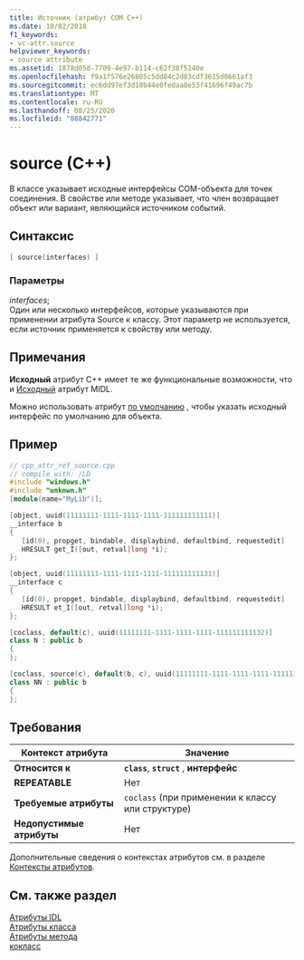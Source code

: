 ```yaml
---
title: Источник (атрибут COM C++)
ms.date: 10/02/2018
f1_keywords:
- vc-attr.source
helpviewer_keywords:
- source attribute
ms.assetid: 1878d05d-7709-4e97-b114-c62f38f5140e
ms.openlocfilehash: f9a1f576e26805c5dd84c2d83cdf3615d0661af3
ms.sourcegitcommit: ec6dd97ef3d10b44e0fedaa8e53f41696f49ac7b
ms.translationtype: MT
ms.contentlocale: ru-RU
ms.lasthandoff: 08/25/2020
ms.locfileid: "88842771"
---
```

# <a name="source-c"></a>source (C++)

В классе указывает исходные интерфейсы COM-объекта для точек соединения. В свойстве или методе указывает, что член возвращает объект или вариант, являющийся источником событий.

## <a name="syntax"></a>Синтаксис

```cpp
[ source(interfaces) ]
```

### <a name="parameters"></a>Параметры

*interfaces*;<br/>
Один или несколько интерфейсов, которые указываются при применении атрибута Source к классу. Этот параметр не используется, если источник применяется к свойству или методу.

## <a name="remarks"></a>Примечания

**Исходный** атрибут C++ имеет те же функциональные возможности, что и [Исходный](/windows/win32/Midl/source) атрибут MIDL.

Можно использовать атрибут [по умолчанию](default-cpp.md) , чтобы указать исходный интерфейс по умолчанию для объекта.

## <a name="example"></a>Пример

```cpp
// cpp_attr_ref_source.cpp
// compile with: /LD
#include "windows.h"
#include "unknwn.h"
[module(name="MyLib")];

[object, uuid(11111111-1111-1111-1111-111111111111)]
__interface b
{
   [id(0), propget, bindable, displaybind, defaultbind, requestedit]
   HRESULT get_I([out, retval]long *i);
};

[object, uuid(11111111-1111-1111-1111-111111111131)]
__interface c
{
   [id(0), propget, bindable, displaybind, defaultbind, requestedit]
   HRESULT et_I([out, retval]long *i);
};

[coclass, default(c), uuid(11111111-1111-1111-1111-111111111132)]
class N : public b
{
};

[coclass, source(c), default(b, c), uuid(11111111-1111-1111-1111-111111111133)]
class NN : public b
{
};
```

## <a name="requirements"></a>Требования

| Контекст атрибута | Значение |
|-|-|
|**Относится к**|**`class`**, **`struct`** , **интерфейс**|
|**REPEATABLE**|Нет|
|**Требуемые атрибуты**|`coclass` (при применении к классу или структуре)|
|**Недопустимые атрибуты**|Нет|

Дополнительные сведения о контекстах атрибутов см. в разделе [Контексты атрибутов](cpp-attributes-com-net.md#contexts).

## <a name="see-also"></a>См. также раздел

[Атрибуты IDL](idl-attributes.md)<br/>
[Атрибуты класса](class-attributes.md)<br/>
[Атрибуты метода](method-attributes.md)<br/>
[кокласс](coclass.md)
